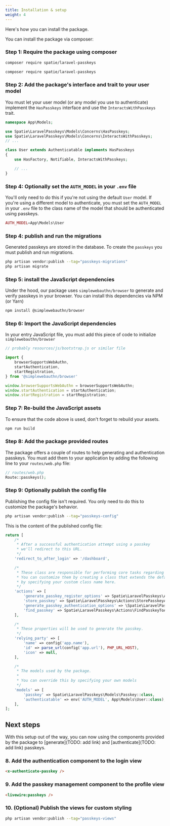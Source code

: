 ```yaml
---
title: Installation & setup
weight: 4
---
```


Here's how you can install the package.

You can install the package via composer:

### Step 1: Require the package using composer

```bash
composer require spatie/laravel-passkeys
```

```bash
composer require spatie/laravel-passkeys
```

### Step 2: Add the package's interface and trait to your user model

You must let your user model (or any model you use to authenticate) implement the `HasPasskeys` interface and use the  `InteractsWithPasskeys` trait.

```php
namespace App\Models;

use Spatie\LaravelPasskeys\Models\Concerns\HasPasskeys;
use Spatie\LaravelPasskeys\Models\Concerns\InteractsWithPasskeys;
// ...

class User extends Authenticatable implements HasPasskeys
{
    use HasFactory, Notifiable, InteractsWithPasskeys;

    // ... 
}
```

### Step 4: Optionally set the `AUTH_MODEL` in your `.env` file

You'll only need to do this if you're not using the default `User` model. If you're using a different model to authenticate, you must set the `AUTH_MODEL` in your `.env` file to the class name of the model that should be authenticated using passkeys.

```php
AUTH_MODEL=App\Models\User
```

### Step 4: publish and run the migrations

Generated passkeys are stored in the database. To create the `passkeys` you must publish and run migrations.

```bash
php artisan vendor:publish --tag="passkeys-migrations"
php artisan migrate
```

### Step 5: install the JavaScript dependencies

Under the hood, our package uses `simplewebauthn/browser` to generate and verify passkeys in your browser. You can install this dependencies via NPM (or Yarn)

```bash
npm install @simplewebauthn/browser
```

### Step 6: Import the JavaScript dependencies

In your entry JavaScript file, you must add this piece of code to initialize `simplewebauthn/browser`

```js
// probably resources/js/bootstrap.js or similar file

import {
    browserSupportsWebAuthn,
    startAuthentication,
    startRegistration,
} from '@simplewebauthn/browser'

window.browserSupportsWebAuthn = browserSupportsWebAuthn;
window.startAuthentication = startAuthentication;
window.startRegistration = startRegistration;
```

### Step 7: Re-build the JavaScript assets

To ensure that the code above is used, don't forget to rebuild your assets.

```bash
npm run build
```

### Step 8: Add the package provided routes

The package offers a couple of routes to help generating and authentication passkeys. You must add them to your application by adding the following line to your `routes/web.php` file:

```php
// routes/web.php
Route::passkeys();
```

### Step 9: Optionally publish the config file

Publishing the config file isn't required. You only need to do this to customize the package's behavior.

```bash
php artisan vendor:publish --tag="passkeys-config"
```

This is the content of the published config file:

```php
return [
    /*
     * After a successful authentication attempt using a passkey
     * we'll redirect to this URL.
     */
    'redirect_to_after_login' => '/dashboard',

    /*
     * These class are responsible for performing core tasks regarding passkeys.
     * You can customize them by creating a class that extends the default, and
     * by specifying your custom class name here.
     */
    'actions' => [
        'generate_passkey_register_options' => Spatie\LaravelPasskeys\Actions\GeneratePasskeyRegisterOptionsAction::class,
        'store_passkey' => Spatie\LaravelPasskeys\Actions\StorePasskeyAction::class,
        'generate_passkey_authentication_options' => \Spatie\LaravelPasskeys\Actions\GeneratePasskeyAuthenticationOptionsAction::class,
        'find_passkey' => Spatie\LaravelPasskeys\Actions\FindPasskeyToAuthenticateAction::class,
    ],

    /*
     * These properties will be used to generate the passkey.
     */
    'relying_party' => [
        'name' => config('app.name'),
        'id' => parse_url(config('app.url'), PHP_URL_HOST),
        'icon' => null,
    ],

    /*
     * The models used by the package.
     * 
     * You can override this by specifying your own models
     */
    'models' => [
        'passkey' => Spatie\LaravelPasskeys\Models\Passkey::class,
        'authenticatable' => env('AUTH_MODEL', App\Models\User::class),
    ],
];
```

## Next steps

With this setup out of the way, you can now using the components provided by the package to [generate](TODO: add link) and [authenticate](TODO: add link) passkeys.

### 8. Add the authentication component to the login view

```html
<x-authenticate-passkey />
```

### 9. Add the passkey management component to the profile view

```html
<livewire:passkeys />
```

### 10. (Optional) Publish the views for custom styling

```bash
php artisan vendor:publish --tag="passkeys-views"
```




